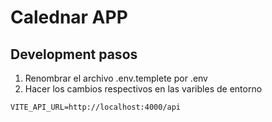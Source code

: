 # Calednar APP

## Development pasos

1. Renombrar el archivo .env.templete por .env
2. Hacer los cambios respectivos en las varibles de entorno


```
VITE_API_URL=http://localhost:4000/api

```